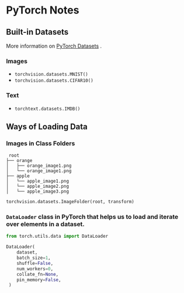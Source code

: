 # PyTorch Notes

## Built-in Datasets

More information on [PyTorch Datasets](https://pytorch.org/vision/stable/datasets.html) .

### Images

- `torchvision.datasets.MNIST()`
- `torchvision.datasets.CIFAR10()`

### Text

- `torchtext.datasets.IMDB()`



## Ways of Loading Data

### Images in Class Folders

```
 root
├── orange
│   ├── orange_image1.png
│   └── orange_image1.png
├── apple
│   └── apple_image1.png
│   └── apple_image2.png
│   └── apple_image3.png
```

```python
torchvision.datasets.ImageFolder(root, transform)
```

### `DataLoader` class in PyTorch that helps us to load and iterate over elements in a dataset.

```python
from torch.utils.data import DataLoader

DataLoader(
    dataset,
    batch_size=1,
    shuffle=False,
    num_workers=0,
    collate_fn=None,
    pin_memory=False,
 )
```


